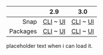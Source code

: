 ||2.9|3.0|
|-----:|:-----:|:-----:|
Snap|[CLI](/t/the-regiond-log-file-snap-2-9-cli/3482) ~ [UI](/t/the-regiond-log-file-snap-2-9-ui/3483)|[CLI](/t/the-regiond-log-file-snap-3-0-cli/4125) ~ [UI](/t/the-regiond-log-file-snap-3-0-ui/4126)|
Packages|[CLI](/t/the-regiond-log-file-deb-2-9-cli/3489) ~ [UI](/t/the-regiond-log-file-deb-2-9-ui/3488)|[CLI](/t/the-regiond-log-file-deb-3-0-cli/4127) ~ [UI](/t/the-regiond-log-file-deb-3-0-ui/4128)|
placeholder text when i can load it.

